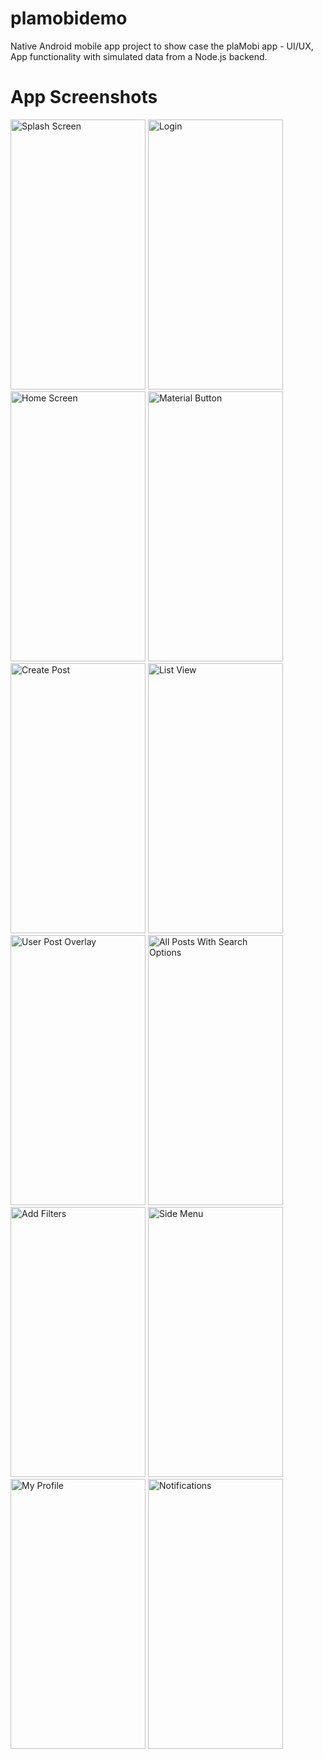 # plamobidemo

Native Android mobile app project to show case the plaMobi app - UI/UX, App functionality with simulated data from a Node.js backend. 

# App Screenshots
<div id="block_container1" style="display:inline">
<img src="https://bangbit.in/github/plamobidemo/1.Splash%20Screen.jpg" alt="Splash Screen" width="216" height="432">
<img src="https://bangbit.in/github/plamobidemo/2.Login.jpg" alt="Login" width="216" height="432">
<img src="https://bangbit.in/github/plamobidemo/3.Map%20View.jpg" alt="Home Screen" width="216" height="432">
<img src="https://bangbit.in/github/plamobidemo/4.Create%20Post%20-%20Material%20Button%20Design.jpg" alt="Material Button" width="216" height="432">
</div>

<div id="block_container2" style="display:inline">
<img src="https://bangbit.in/github/plamobidemo/5.Create%20Post.jpg" alt="Create Post" width="216" height="432">
<img src="https://bangbit.in/github/plamobidemo/6.List%20View" alt="List View" width="216" height="432">
<img src="https://bangbit.in/github/plamobidemo/7.Post%20Overlay.jpg" alt="User Post Overlay" width="216" height="432">
<img src="https://bangbit.in/github/plamobidemo/8.All%20Posts%20View%20With%20Fiter%20Options.jpg" alt="All Posts With Search Options " width="216" height="432">
</div>

<div id="block_container3" style="display:inline">
<img src="https://bangbit.in/github/plamobidemo/9.Filters.jpg" alt="Add Filters" width="216" height="432">
<img src="https://bangbit.in/github/plamobidemo/10.Side%20Menu.jpg" alt="Side Menu" width="216" height="432">
<img src="https://bangbit.in/github/plamobidemo/11.Profile.jpg" alt="My Profile" width="216" height="432">
<img src="https://bangbit.in/github/plamobidemo/12.Notifications.jpg" alt="Notifications" width="216" height="432">
</div>
